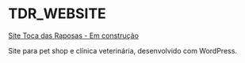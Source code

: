 # TDR_WEBSITE
<a href="https://tocadasraposasvet.com.br/">Site Toca das Raposas - Em construção</a>

Site para pet shop e clínica veterinária, desenvolvido com WordPress.
